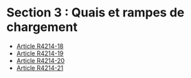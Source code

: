 #  Section 3 : Quais et rampes de chargement

* [Article R4214-18](./LEGIARTI000018532480.md)
* [Article R4214-19](./LEGIARTI000018532478.md)
* [Article R4214-20](./LEGIARTI000018532476.md)
* [Article R4214-21](./LEGIARTI000018532474.md)
